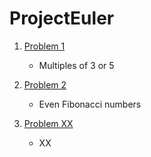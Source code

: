 # ProjectEuler

1. [Problem 1](https://github.com/alirahimifachr/simpleCodes/tree/master/ProjectEuler/Problem1)
    - Multiples of 3 or 5
1. [Problem 2](https://github.com/alirahimifachr/simpleCodes/tree/master/ProjectEuler/Problem2)
    - Even Fibonacci numbers

1. [Problem XX]()
    - XX
